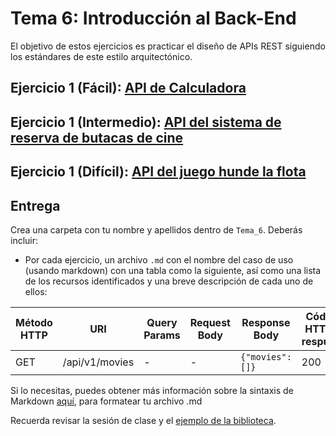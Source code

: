 Tema 6: Introducción al Back-End
=============================================

El objetivo de estos ejercicios es practicar el diseño de APIs REST siguiendo los estándares de este estilo arquitectónico.

## Ejercicio 1 (Fácil): [**API de Calculadora**](https://github.com/UnirCs/DWFS-PER8408-2324/tree/master/Tema_6/00_Resources/Calculadora)

## Ejercicio 1 (Intermedio): [**API del sistema de reserva de butacas de cine**](https://github.com/UnirCs/DWFS-PER8408-2324/tree/master/Tema_6/00_Resources/Cinema)

## Ejercicio 1 (Difícil): [**API del juego hunde la flota**](https://github.com/UnirCs/DWFS-PER8408-2324/tree/master/Tema_6/00_Resources/Hunde%20la%20flota)

## Entrega

Crea una carpeta con tu nombre y apellidos dentro de ``Tema_6``. Deberás incluir:
-  Por cada ejercicio, un archivo ``.md`` con el nombre del caso de uso (usando markdown) con una tabla como la siguiente, así como una lista de los recursos identificados y una breve descripción de cada uno de ellos:

| Método HTTP | URI            | Query Params | Request Body | Response Body    | Códigos HTTP de respuesta |
|-------------|----------------|--------------|--------------|------------------|-------------------------|
| GET         | /api/v1/movies | -            | -            | ``{"movies":[]}`` | 200                  |

Si lo necesitas, puedes obtener más información sobre la sintaxis de Markdown [aquí](https://pandao.github.io/editor.md/en.html), para formatear tu archivo .md

Recuerda revisar la sesión de clase y el [ejemplo de la biblioteca](https://github.com/UnirCs/DWFS-PER8408-2324/tree/master/Tema_6/00_Resources/Codigo%20de%20ejemplo/Biblioteca).